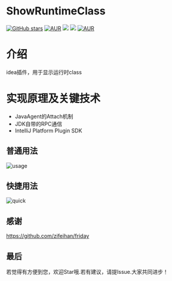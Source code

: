 # ShowRuntimeClass
[![GitHub stars](https://img.shields.io/github/stars/caijianying/ShowRuntimeClass.svg?style=badge&label=Stars&logo=github)](https://github.com/caijianying/ShowRuntimeClass)
[![AUR](https://img.shields.io/badge/license-Apache%20License%202.0-blue.svg)](https://github.com/caijianying/ShowRuntimeClass/blob/main/LICENSE)
[![](https://img.shields.io/badge/Author-小白菜-orange.svg)](https://caijianying.github.io)
[![](https://img.shields.io/badge/version-1.0.0-brightgreen.svg)](https://github.com/caijianying/ShowRuntimeClass)
[![AUR](https://img.shields.io/badge/Plugin%20Home-ShowRuntimeClass-blue.svg)](https://plugins.jetbrains.com/plugin/24820-showruntimeclass)

# 介绍
idea插件，用于显示运行时class

# 实现原理及关键技术
* JavaAgent的Attach机制
* JDK自带的RPC通信
* IntelliJ Platform Plugin SDK

## 普通用法
![usage](https://github.com/user-attachments/assets/a57270ef-e96f-45e6-bd83-ee79484caa6f)

## 快捷用法
![quick](https://github.com/user-attachments/assets/50b45bca-7c8b-4ae5-81a4-c0ec6e4e2bd9)

## 感谢
https://github.com/zifeihan/friday

## 最后
若觉得有方便到您，欢迎Star哦.若有建议，请提Issue.大家共同进步！

